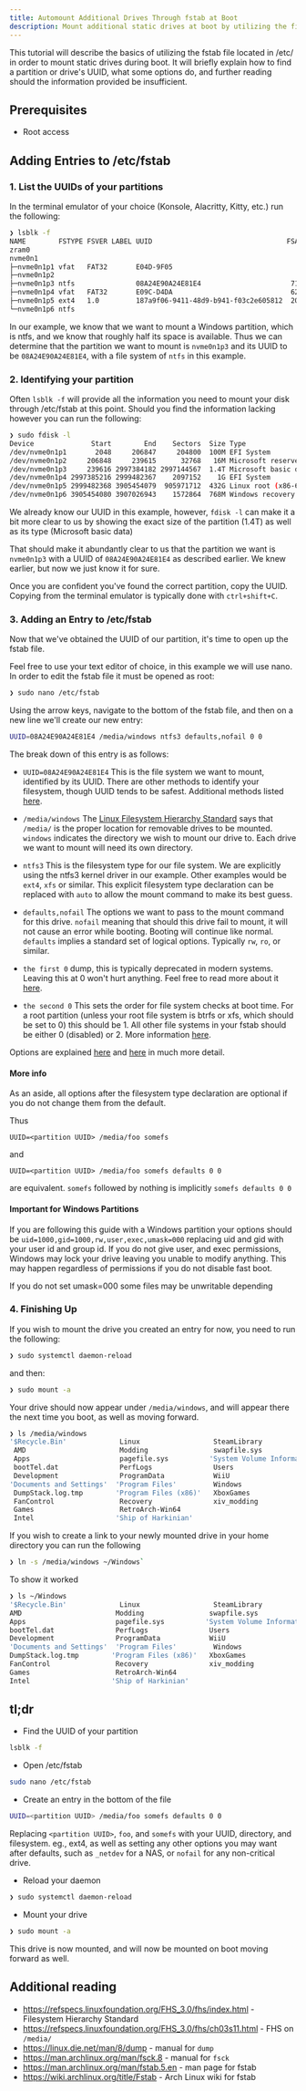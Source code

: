 ```yaml
---
title: Automount Additional Drives Through fstab at Boot
description: Mount additional static drives at boot by utilizing the file found at /etc/fstab
---
```


This tutorial will describe the basics of utilizing the fstab file located in /etc/ in order to mount static drives during boot. It will briefly explain how to find a partition or drive's UUID, what some options do, and further reading should the information provided be insufficient.

## Prerequisites
- Root access

## Adding Entries to /etc/fstab

### 1. List the UUIDs of your partitions
In the terminal emulator of your choice (Konsole, Alacritty, Kitty, etc.) run the following:

```sh
❯ lsblk -f
NAME        FSTYPE FSVER LABEL UUID                                 FSAVAIL FSUSE% MOUNTPOINTS
zram0                                                                              [SWAP]
nvme0n1
├─nvme0n1p1 vfat   FAT32       E04D-9F05
├─nvme0n1p2
├─nvme0n1p3 ntfs               08A24E90A24E81E4                      715.4G    50%
├─nvme0n1p4 vfat   FAT32       E09C-D4DA                             628.1M    39% /boot
├─nvme0n1p5 ext4   1.0         187a9f06-9411-48d9-b941-f03c2e605812  203.6G    47% /
└─nvme0n1p6 ntfs
```

In our example, we know that we want to mount a Windows partition, which is ntfs, and we know that roughly half its space is available. Thus we can determine that the partition we want to mount is `nvme0n1p3` and its UUID to be `08A24E90A24E81E4`, with a file system of `ntfs` in this example.

### 2. Identifying your partition

Often `lsblk -f` will provide all the information you need to mount your disk through /etc/fstab at this point. Should you find the information lacking however you can run the following:

```sh
❯ sudo fdisk -l
Device              Start        End    Sectors  Size Type
/dev/nvme0n1p1       2048     206847     204800  100M EFI System
/dev/nvme0n1p2     206848     239615      32768   16M Microsoft reserved
/dev/nvme0n1p3     239616 2997384182 2997144567  1.4T Microsoft basic data
/dev/nvme0n1p4 2997385216 2999482367    2097152    1G EFI System
/dev/nvme0n1p5 2999482368 3905454079  905971712  432G Linux root (x86-64)
/dev/nvme0n1p6 3905454080 3907026943    1572864  768M Windows recovery environment
```

We already know our UUID in this example, however, `fdisk -l` can make it a bit more clear to us by showing the exact size of the partition (1.4T) as well as its type (Microsoft basic data)

That should make it abundantly clear to us that the partition we want is `nvme0n1p3` with a UUID of `08A24E90A24E81E4` as described earlier. We knew earlier, but now we just know it for sure.

Once you are confident you've found the correct partition, copy the UUID. Copying from the terminal emulator is typically done with `ctrl+shift+C`.


### 3. Adding an Entry to /etc/fstab

Now that we've obtained the UUID of our partition, it's time to open up the fstab file.

Feel free to use your text editor of choice, in this example we will use nano. In order to edit the fstab file it must be opened as root:

```sh
❯ sudo nano /etc/fstab
```

Using the arrow keys, navigate to the bottom of the fstab file, and then on a new line we'll create our new entry:

```sh
UUID=08A24E90A24E81E4 /media/windows ntfs3 defaults,nofail 0 0
```
The break down of this entry is as follows:

- `UUID=08A24E90A24E81E4` This is the file system we want to mount, identified by its UUID. There are other methods to identify your filesystem, though UUID tends to be safest. Additional methods listed [here](https://wiki.archlinux.org/title/Fstab#Identifying_file_systems).

- `/media/windows` The [Linux Filesystem Hierarchy Standard](https://refspecs.linuxfoundation.org/FHS_3.0/fhs/index.html) says that `/media/` is the proper location for removable drives to be mounted. `windows` indicates the directory we wish to mount our drive to. Each drive we want to mount will need its own directory.

- `ntfs3` This is the filesystem type for our file system. We are explicitly using the ntfs3 kernel driver in our example. Other examples would be `ext4`, `xfs` or similar. This explicit filesystem type declaration can be replaced with `auto` to allow the mount command to make its best guess.

- `defaults,nofail` The options we want to pass to the mount command for this drive. `nofail` meaning that should this drive fail to mount, it will not cause an error while booting. Booting will continue like normal. `defaults` implies a standard set of logical options. Typically `rw`, `ro`, or similar.

- `the first 0` dump, this is typically deprecated in modern systems. Leaving this at 0 won't hurt anything. Feel free to read more about it [here](https://linux.die.net/man/8/dump).

- `the second 0` This sets the order for file system checks at boot time. For a root partition (unless your root file system is btrfs or xfs, which should be set to 0) this should be 1. All other file systems in your fstab should be either 0 (disabled) or 2. More information [here](https://man.archlinux.org/man/fsck.8).

Options are explained [here](https://man7.org/linux/man-pages/man5/fstab.5.html) and [here](https://man7.org/linux/man-pages/man8/mount.8.html) in much more detail.

#### More info
As an aside, all options after the filesystem type declaration are optional if you do not change them from the default.

Thus

`UUID=<partition UUID> /media/foo somefs`

and

`UUID=<partition UUID> /media/foo somefs defaults 0 0`

are equivalent.  `somefs` followed by nothing is implicitly `somefs defaults 0 0`

#### Important for Windows Partitions

If you are following this guide with a Windows partition your options should be `uid=1000,gid=1000,rw,user,exec,umask=000` replacing uid and gid with your user id and group id. If you do not give user, and exec permissions, Windows may lock your drive leaving you unable to modify anything. This may happen regardless of permissions if you do not disable fast boot.

If you do not set umask=000 some files may be unwritable depending



### 4. Finishing Up

If you wish to mount the drive you created an entry for now, you need to run the following:

```sh
❯ sudo systemctl daemon-reload
```

and then:

```sh
❯ sudo mount -a
```

Your drive should now appear under `/media/windows`, and will appear there the next time you boot, as well as moving forward.

```sh
❯ ls /media/windows
'$Recycle.Bin'             Linux                  SteamLibrary
 AMD                       Modding                swapfile.sys
 Apps                      pagefile.sys          'System Volume Information'
 bootTel.dat               PerfLogs               Users
 Development               ProgramData            WiiU
'Documents and Settings'  'Program Files'         Windows
 DumpStack.log.tmp        'Program Files (x86)'   XboxGames
 FanControl                Recovery               xiv_modding
 Games                     RetroArch-Win64
 Intel                    'Ship of Harkinian'
 ```

 If you wish to create a link to your newly mounted drive in your home directory you can run the following

 ```sh
 ❯ ln -s /media/windows ~/Windows`
 ```

 To show it worked

 ```sh
 ❯ ls ~/Windows
 '$Recycle.Bin'             Linux                  SteamLibrary
 AMD                       Modding                swapfile.sys
 Apps                      pagefile.sys          'System Volume Information'
 bootTel.dat               PerfLogs               Users
 Development               ProgramData            WiiU
'Documents and Settings'  'Program Files'         Windows
 DumpStack.log.tmp        'Program Files (x86)'   XboxGames
 FanControl                Recovery               xiv_modding
 Games                     RetroArch-Win64
 Intel                    'Ship of Harkinian'
 ```


## tl;dr

- Find the UUID of your partition
```sh
lsblk -f
```

- Open /etc/fstab
```sh
sudo nano /etc/fstab
```

- Create an entry in the bottom of the file
```sh
UUID=<partition UUID> /media/foo somefs defaults 0 0
```
Replacing `<partition UUID>`, `foo`, and `somefs` with your UUID, directory, and filesystem. eg., ext4, as well as setting any other options you may want after defaults, such as `_netdev` for a NAS, or `nofail` for any non-critical drive.

- Reload your daemon

```sh
❯ sudo systemctl daemon-reload
```

- Mount your drive
```sh
❯ sudo mount -a
```

This drive is now mounted, and will now be mounted on boot moving forward as well.

## Additional reading
- https://refspecs.linuxfoundation.org/FHS_3.0/fhs/index.html - Filesystem Hierarchy Standard
- https://refspecs.linuxfoundation.org/FHS_3.0/fhs/ch03s11.html - FHS on `/media/`
- https://linux.die.net/man/8/dump - manual for `dump`
- https://man.archlinux.org/man/fsck.8 - manual for `fsck`
- https://man.archlinux.org/man/fstab.5.en - man page for fstab
- https://wiki.archlinux.org/title/Fstab - Arch Linux wiki for fstab
